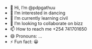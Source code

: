 - 👋 Hi, I’m @pdpgathuu
- 👀 I’m interested in dancing 
- 🌱 I’m currently learning civil
- 💞️ I’m looking to collaborate on bizz
- 📫 How to reach me +254 741701650
- 😄 Pronouns: ...
- ⚡ Fun fact: 😀 

<!---
pdpgathuu/pdpgathuu is a ✨ special ✨ repository because its `README.md` (this file) appears on your GitHub profile.
You can click the Preview link to take a look at your changes.
--->
